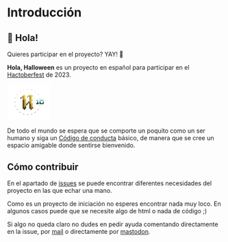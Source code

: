 # Introducción

## 🎃 Hola!

Quieres participar en el proyecto? YAY! 🧡

**Hola, Halloween** es un proyecto en español para participar en el [Hactoberfest](https://hacktoberfest.com/) de 2023.

<img src="assets/docs/hf10_icon_fcd_rgb.png" width="100" alt="">

De todo el mundo se espera que se comporte un poquito como un ser humano y siga un [Código de conducta](CODE_OF_CONDUCT.md) básico, de manera que se cree un espacio amigable donde sentirse bienvenido.

## Cómo contribuir

En el apartado de [issues](https://github.com/oneeyedman/hola-halloween/issues) se puede encontrar diferentes necesidades del proyecto en las que echar una mano.

Como es un proyecto de iniciación no esperes encontrar nada muy loco. En algunos casos puede que se necesite algo de html o nada de código ;)

Si algo no queda claro no dudes en pedir ayuda comentando directamente en la issue, por [mail](mailto:carlos@spacenomads.com) o directamente por [mastodon](https://mastodon.social/@oneeydman).
